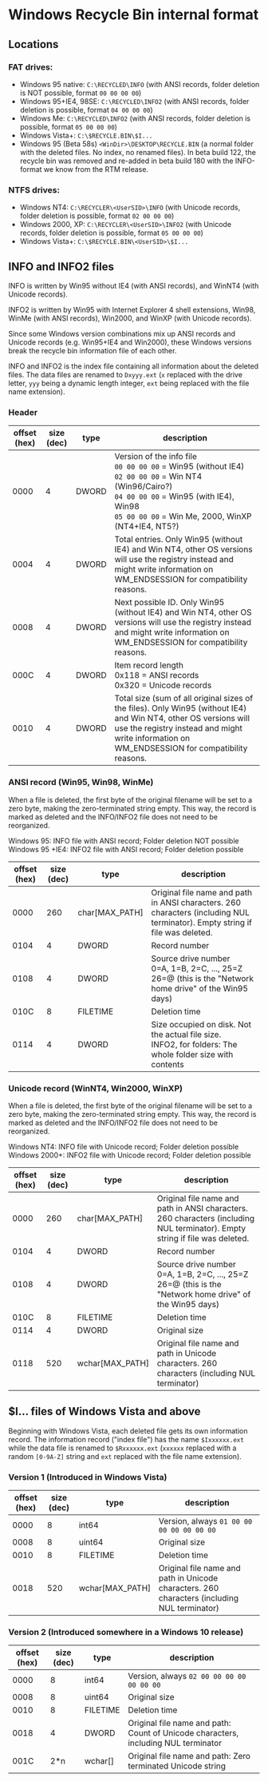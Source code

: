 
# Windows Recycle Bin internal format

## Locations

### FAT drives:

- Windows 95 native:	`C:\RECYCLED\INFO` (with ANSI records, folder deletion is NOT possible, format `00 00 00 00`)
- Windows 95+IE4, 98SE:	`C:\RECYCLED\INFO2` (with ANSI records, folder deletion is possible, format `04 00 00 00`)
- Windows Me:		`C:\RECYCLED\INFO2` (with ANSI records, folder deletion is possible, format `05 00 00 00`)
- Windows Vista+:	`C:\$RECYCLE.BIN\$I...`
- Windows 95 (Beta 58s)	`<WinDir>\DESKTOP\RECYCLE.BIN` (a normal folder with the deleted files. No index, no renamed files). In beta build 122, the recycle bin was removed and re-added in beta build 180 with the INFO-format we know from the RTM release.

### NTFS drives:

- Windows NT4:		`C:\RECYCLER\<UserSID>\INFO` (with Unicode records, folder deletion is possible, format `02 00 00 00`)
- Windows 2000, XP:	`C:\RECYCLER\<UserSID>\INFO2` (with Unicode records, folder deletion is possible, format `05 00 00 00`)
- Windows Vista+:	`C:\$RECYCLE.BIN\<UserSID>\$I...`

## INFO and INFO2 files

INFO is written by Win95 without IE4 (with ANSI records), and WinNT4 (with Unicode records).

INFO2 is written by Win95 with Internet Explorer 4 shell extensions, Win98, WinMe (with ANSI records), Win2000, and WinXP (with Unicode records).

Since some Windows version combinations mix up ANSI records and Unicode records (e.g. Win95+IE4 and Win2000), these Windows versions break the recycle bin information file of each other.

INFO and INFO2 is the index file containing all information about the deleted files. The data files are renamed to `Dxyyy.ext` (`x` replaced with the drive letter, `yyy` being a dynamic length integer, `ext` being replaced with the file name extension).

### Header

| offset (hex) | size (dec) |  type | description |
|--------------|------------|-------|-------------|
| 0000         | 4          | DWORD | Version of the info file<br>`00 00 00 00` = Win95 (without IE4)<br>`02 00 00 00` = Win NT4 (Win96/Cairo?)<br>`04 00 00 00` = Win95 (with IE4), Win98<br>`05 00 00 00` = Win Me, 2000, WinXP (NT4+IE4, NT5?) | 
| 0004         | 4          | DWORD | Total entries. Only Win95 (without IE4) and Win NT4, other OS versions will use the registry instead and might write information on WM_ENDSESSION for compatibility reasons. | 
| 0008         | 4          | DWORD | Next possible ID. Only Win95 (without IE4) and Win NT4, other OS versions will use the registry instead and might write information on WM_ENDSESSION for compatibility reasons. | 
| 000C         | 4          | DWORD | Item record length<br>0x118 = ANSI records<br>0x320 = Unicode records | 
| 0010         | 4          | DWORD | Total size (sum of all original sizes of the files). Only Win95 (without IE4) and Win NT4, other OS versions will use the registry instead and might write information on WM_ENDSESSION for compatibility reasons. | 

### ANSI record (Win95, Win98, WinMe)

When a file is deleted, the first byte of the original filename will be set to a zero byte,
making the zero-terminated string empty. This way, the record is marked as deleted
and the INFO/INFO2 file does not need to be reorganized.

Windows 95:      INFO file with ANSI record; Folder deletion NOT possible
Windows 95 +IE4: INFO2 file with ANSI record; Folder deletion possible

| offset (hex) | size (dec) |  type           | description |
|--------------|------------|-----------------|-------------|
| 0000         | 260        | char[MAX_PATH]  | Original file name and path in ANSI characters. 260 characters (including NUL terminator). Empty string if file was deleted. | 
| 0104         | 4          | DWORD           | Record number | 
| 0108         | 4          | DWORD           | Source drive number<br>0=A, 1=B, 2=C, ..., 25=Z<br>26=@ (this is the "Network home drive" of the Win95 days) | 
| 010C         | 8          | FILETIME        | Deletion time | 
| 0114         | 4          | DWORD           | Size occupied on disk. Not the actual file size.<br>INFO2, for folders: The whole folder size with contents | 

### Unicode record (WinNT4, Win2000, WinXP)

When a file is deleted, the first byte of the original filename will be set to a zero byte,
making the zero-terminated string empty. This way, the record is marked as deleted
and the INFO/INFO2 file does not need to be reorganized.

Windows NT4:   INFO file with Unicode record; Folder deletion possible
Windows 2000+: INFO2 file with Unicode record; Folder deletion possible

| offset (hex) | size (dec) |  type           | description |
|--------------|------------|-----------------|-------------|
| 0000         | 260        | char[MAX_PATH]  | Original file name and path in ANSI characters. 260 characters (including NUL terminator). Empty string if file was deleted. | 
| 0104         | 4          | DWORD           | Record number | 
| 0108         | 4          | DWORD           | Source drive number<br>0=A, 1=B, 2=C, ..., 25=Z<br>26=@ (this is the "Network home drive" of the Win95 days) | 
| 010C         | 8          | FILETIME        | Deletion time | 
| 0114         | 4          | DWORD           | Original size |
| 0118         | 520        | wchar[MAX_PATH] | Original file name and path in Unicode characters. 260 characters (including NUL terminator) | 

## $I... files of Windows Vista and above

Beginning with Windows Vista, each deleted file gets its own information record. The information record ("index file") has the name `$Ixxxxxx.ext` while the data file is renamed to `$Rxxxxxx.ext` (`xxxxxx` replaced with a random `[0-9A-Z]` string and `ext` replaced with the file name extension).

### Version 1 (Introduced in Windows Vista)

| offset (hex) | size (dec) |  type           | description |
|--------------|------------|-----------------|-------------|
| 0000         | 8          | int64           | Version, always `01 00 00 00 00 00 00 00` |
| 0008         | 8          | uint64          | Original size | 
| 0010         | 8          | FILETIME        | Deletion time | 
| 0018         | 520        | wchar[MAX_PATH] | Original file name and path in Unicode characters. 260 characters (including NUL terminator) | 

### Version 2 (Introduced somewhere in a Windows 10 release)

| offset (hex) | size (dec) |  type           | description |
|--------------|------------|-----------------|-------------|
| 0000         | 8          | int64           | Version, always `02 00 00 00 00 00 00 00` |
| 0008         | 8          | uint64          | Original size | 
| 0010         | 8          | FILETIME        | Deletion time | 
| 0018         | 4          | DWORD           | Original file name and path: Count of Unicode characters, including NUL terminator | 
| 001C         | 2*n        | wchar[]         | Original file name and path: Zero terminated Unicode string |
